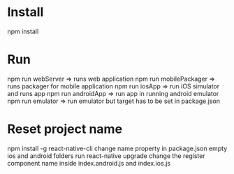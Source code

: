 # Install
npm install

# Run
npm run webServer => runs web application
npm run mobilePackager => runs packager for mobile application
npm run iosApp => run iOS simulator and runs app
npm run androidApp => run app in running android emulator
npm run emulator => run emulator but target has to be set in package.json

# Reset project name
npm install -g react-native-cli
change name property in package.json
empty ios and android folders
run react-native upgrade
change the register component name inside index.android.js and index.ios.js

